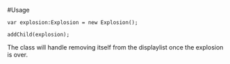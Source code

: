 #Usage

    var explosion:Explosion = new Explosion();

    addChild(explosion);

The class will handle removing itself from the displaylist once the explosion is over.